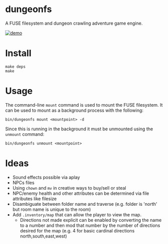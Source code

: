 # dungeonfs

A FUSE filesystem and dungeon crawling adventure game engine.

[![demo](https://asciinema.org/a/110084.png)](https://asciinema.org/a/110084?autoplay=1)


# Install

```Shell
make deps
make
```

# Usage

The command-line `mount` command is used to mount the FUSE filesystem.  It can be used to mount as a background process with the following:

```Shell
bin/dungeonfs mount <mountpoint> -d
```

Since this is running in the background it must be unmounted using the `unmount` command:

```Shell
bin/dungeonfs unmount <mountpoint>
```

# Ideas

- Sound effects possible via aplay
- NPCs files
- Using `chown` and `mv` in creative ways to buy/sell or steal
- NPC/enemy health and other attributes can be determined via file attributes like filesize
- Disambiguate between folder name and traverse (e.g. folder is 'north' but room name is unique to the room)
- Add `.inventory/map` that can allow the player to view the map.
  - Directions not made explicit can be enabled by converting the name to a number and then mod that number by the number of directions desired for the map (e.g. 4 for basic cardinal directions north,south,east,west)
